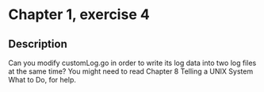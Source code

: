 # Chapter 1, exercise 4
## Description
Can you modify customLog.go in order to write its log data into two log files at the same time? You might need to read Chapter 8 Telling a UNIX System What to Do, for help.

